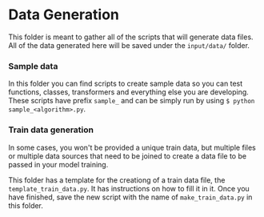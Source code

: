 # Data Generation

This folder is meant to gather all of the scripts that will generate data files. All of 
the data generated here will be saved under the `input/data/` folder. 

### Sample data
In this folder you can find scripts to create sample data so you can test functions, classes, 
transformers and everything else you are developing. These scripts have prefix `sample_`
and can be simply run by using `$ python sample_<algorithm>.py`. 

### Train data generation
In some cases, you won't be provided a unique train data, but multiple files or 
multiple data sources that need to be joined to create a data file to be passed 
in your model training.
 
This folder has a template for the creationg of a train data file, the `template_train_data.py`. 
It has instructions on how to fill it in it. Once you have finished, save the new 
script with the name of `make_train_data.py` in this folder. 
